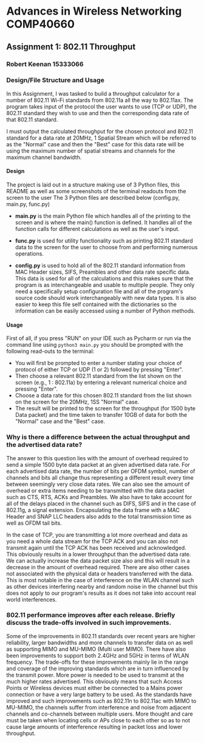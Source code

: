 # Advances in Wireless Networking COMP40660
## Assignment 1: 802.11 Throughput
### Robert Keenan 15333066

### Design/File Structure and Usage
In this Assignment, I was tasked to build a throughput calculator for a number of 802.11 Wi-Fi standards from 802.11a all the way to 802.11ax. 
The program takes input of the protocol the user wants to use (TCP or UDP), the 802.11 standard they wish to use
and then the corresponding data rate of that 802.11 standard. 

I must output the calculated throughput for the chosen protocol and 802.11 standard for a data rate at 20MHz, 1 Spatial Stream 
which will be referred to as the "Normal" case and then the "Best" case for this data rate will be using the maximum number of spatial streams and channels for the maximum channel bandwidth.

#### Design 
The project is laid out in a structure making use of 3 Python files, this README as well as some screenshots of the terminal readouts from the screen to the user
The 3 Python files are described below (config.py, main.py, func.py)

- **main.py** is the main Python file which handles all of the printing to the screen and is where the main() function is defined. 
It handles all of the function calls for different calculations as well as the user's input.

- **func.py** is used for utility functionality such as printing 802.11 standard data to the screen for the user to choose
from and performing numerous operations. 

- **config.py** is used to hold all of the 802.11 standard information from MAC Header sizes, SIFS, Preambles and other data rate
specific data. This data is used for all of the calculations and this makes sure that the program is as interchangeable and usable to multiple people. They only need
a specifically setup configuration file and all of the program's source code should work interchangeably with new data types. It is also easier to keep this file self contained with the dictionaries
so the information can be easily accessed using a number of Python methods. 

#### Usage
First of all, if you press "RUN" on your IDE such as Pycharm or run via the command line using `python3 main.py` you should be prompted with the following read-outs to the terminal:
-  You will first be prompted to enter a number stating your choice of protocol of either TCP or UDP (1 or 2)
followed by pressing "Enter". 
- Then choose a relevant 802.11 standard from the list shown on the screen (e.g., 1 : 802.11a) by entering a relevant numerical choice and pressing "Enter".
- Choose a data rate for this chosen 802.11 standard from the list shown on the screen for the 20MHz, 1SS "Normal" case. 
- The result will be printed to the screen for the throughput (for 1500 byte Data packet) and the time taken to transfer 10GB of data for both
the "Normal" case and the "Best" case. 

### Why is there a difference between the actual throughput and the advertised data rate?
The answer to this question lies with the amount of overhead required to send a simple 1500 byte data packet at an given advertised data rate.
For each advertised data rate, the number of bits per OFDM symbol, number of channels and bits all change thus representing a different result every time between seemingly very close data rates.
We can also see the amount of overhead or extra items needing to be transmitted with the data packet such as CTS, RTS, ACKs and Preambles. We also have to take account for all of the delays 
placed in the channel such as DIFS, SIFS and in the case of 802.11g, a signal extension. Encapsulating the data frame with a MAC Header and SNAP LLC headers also adds to the total transmission time as well as OFDM tail bits. 

In the case of TCP, you are transmitting a lot more overhead and data as you need a whole data stream for the TCP ACK and you can also not transmit again until the
TCP ACK has been received and acknowledged. This obviously results in a lower throughput than the advertised data rate. We can actually increase the data packet size also and this will result in a decrease in the amount of overhead required. 
There are also other cases not associated with the physical data or headers transferred with the data. This is most notable in the case of interference on the WLAN channel such as other 
devices interfering nearby and random noise in the channel but this does not apply to our program's results as it does not take into account real world interferences. 

### 802.11 performance improves after each release. Briefly discuss the trade-offs involved in such improvements. 
Some of the improvements in 802.11 standards over recent years are higher reliability, larger bandwidths and more channels to transfer data on as well as supporting MIMO and MU-MIMO (Multi user MIMO).
There have also been improvements to support both 2.4GHz and 5GHz in terms of WLAN frequency. The trade-offs for these improvements mainly lie in the range and coverage of the improving standards 
which are in turn influenced by the transmit power. More power is needed to be used to transmit at the much higher rates advertised. This obviously means that such Access Points or Wireless devices 
must either be connected to a Mains power connection or have a very large battery to be used. As the standards have improved and such improvements such as 802.11n to 802.11ac with MIMO to MU-MIMO,
the channels suffer from interference and noise from adjacent channels and co-channels between multiple users. 
More thought and care must be taken when locating cells or APs close to each other so as to not cause large amounts of interference resulting in packet loss and lower throughput. 
